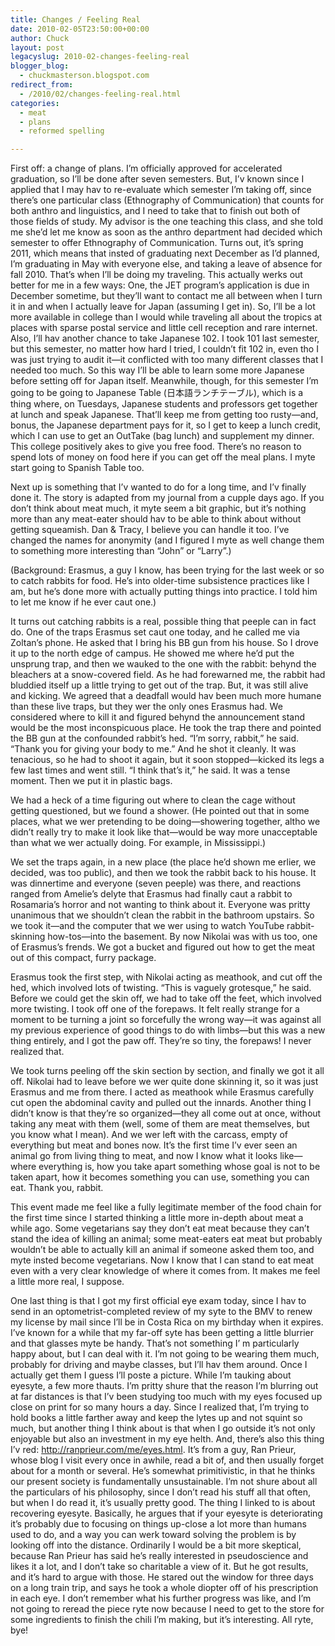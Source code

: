 ```yaml
---
title: Changes / Feeling Real
date: 2010-02-05T23:50:00+00:00
author: Chuck
layout: post
legacyslug: 2010-02-changes-feeling-real
blogger_blog:
  - chuckmasterson.blogspot.com
redirect_from:
  - /2010/02/changes-feeling-real.html
categories:
  - meat
  - plans
  - reformed spelling

---
```


First off: a change of plans. I’m officially approved for accelerated
graduation, so I’ll be done after seven semesters. But, I’v known since I
applied that I may hav to re-evaluate which semester I’m taking off, since
there’s one particular class (Ethnography of Communication) that counts for
both anthro and linguistics, and I need to take that to finish out both of
those fields of study. My advisor is the one teaching this class, and she told
me she’d let me know as soon as the anthro department had decided which
semester to offer Ethnography of Communication. Turns out, it’s spring 2011,
which means that insted of graduating next December as I’d planned, I’m
graduating in May with everyone else, and taking a leave of absence for fall
2010\. That’s when I’ll be doing my traveling. This actually werks out better
for me in a few ways: One, the JET program’s application is due in December
sometime, but they’ll want to contact me all between when I turn it in and when
I actually leave for Japan (assuming I get in). So, I’ll be a lot more
available in college than I would while traveling all about the tropics at
places with sparse postal service and little cell reception and rare internet.
Also, I’ll hav another chance to take Japanese 102. I took 101 last semester,
but this semester, no matter how hard I tried, I couldn’t fit 102 in, even tho
I was just trying to audit it—it conflicted with too many different classes
that I needed too much. So this way I’ll be able to learn some more Japanese
before setting off for Japan itself. Meanwhile, though, for this semester I’m
going to be going to Japanese Table (日本語ランチテーブル), which is a thing
where, on Tuesdays, Japanese students and professors get together at lunch and
speak Japanese. That’ll keep me from getting too rusty—and, bonus, the Japanese
department pays for it, so I get to keep a lunch credit, which I can use to get
an OutTake (bag lunch) and supplement my dinner. This college positively akes
to give you free food. There’s no reason to spend lots of money on food here if
you can get off the meal plans. I myte start going to Spanish Table too.

Next up is something that I’v wanted to do for a long time, and I’v finally
done it. The story is adapted from my journal from a cupple days ago. If you
don’t think about meat much, it myte seem a bit graphic, but it’s nothing more
than any meat-eater should hav to be able to think about without getting
squeamish. Dan & Tracy, I believe you can handle it too. I’ve changed the names
for anonymity (and I figured I myte as well change them to something more
interesting than “John” or “Larry”.)

(Background: Erasmus, a guy I know, has been trying for the last week or so to
catch rabbits for food. He’s into older-time subsistence practices like I am,
but he’s done more with actually putting things into practice. I told him to
let me know if he ever caut one.)

It turns out catching rabbits is a real, possible thing that peeple can in fact
do. One of the traps Erasmus set caut one today, and he called me via Zoltan’s
phone. He asked that I bring his BB gun from his house. So I drove it up to the
north edge of campus. He showed me where he’d put the unsprung trap, and then
we wauked to the one with the rabbit: behynd the bleachers at a snow-covered
field. As he had forewarned me, the rabbit had bluddied itself up a little
trying to get out of the trap. But, it was still alive and kicking. We agreed
that a deadfall would hav been much more humane than these live traps, but they
wer the only ones Erasmus had. We considered where to kill it and figured
behynd the announcement stand would be the most inconspicuous place. He took
the trap there and pointed the BB gun at the confounded rabbit’s hed. “I’m
sorry, rabbit,” he said. “Thank you for giving your body to me.” And he shot it
cleanly. It was tenacious, so he had to shoot it again, but it soon
stopped—kicked its legs a few last times and went still. “I think that’s it,”
he said. It was a tense moment. Then we put it in plastic bags.

We had a heck of a time figuring out where to clean the cage without getting
questioned, but we found a shower. (He pointed out that in some places, what we
wer pretending to be doing—showering together, altho we didn’t really try to
make it look like that—would be way more unacceptable than what we wer actually
doing. For example, in Mississippi.)

We set the traps again, in a new place (the place he’d shown me erlier, we
decided, was too public), and then we took the rabbit back to his house. It was
dinnertime and everyone (seven peeple) was there, and reactions ranged from
Amelie’s delyte that Erasmus had finally caut a rabbit to Rosamaria’s horror
and not wanting to think about it. Everyone was pritty unanimous that we
shouldn’t clean the rabbit in the bathroom upstairs. So we took it—and the
computer that we wer using to watch YouTube rabbit-skinning how-tos—into the
basement. By now Nikolai was with us too, one of Erasmus’s frends. We got a
bucket and figured out how to get the meat out of this compact, furry package.

Erasmus took the first step, with Nikolai acting as meathook, and cut off the
hed, which involved lots of twisting. “This is vaguely grotesque,” he said.
Before we could get the skin off, we had to take off the feet, which involved
more twisting. I took off one of the forepaws. It felt really strange for a
moment to be turning a joint so forcefully the wrong way—it was against all my
previous experience of good things to do with limbs—but this was a new thing
entirely, and I got the paw off. They’re so tiny, the forepaws! I never
realized that.

We took turns peeling off the skin section by section, and finally we got it
all off. Nikolai had to leave before we wer quite done skinning it, so it was
just Erasmus and me from there. I acted as meathook while Erasmus carefully cut
open the abdominal cavity and pulled out the innards. Another thing I didn’t
know is that they’re so organized—they all come out at once, without taking any
meat with them (well, some of them are meat themselves, but you know what I
mean). And we wer left with the carcass, empty of everything but meat and bones
now. It’s the first time I’v ever seen an animal go from living thing to meat,
and now I know what it looks like—where everything is, how you take apart
something whose goal is not to be taken apart, how it becomes something you can
use, something you can eat. Thank you, rabbit.

This event made me feel like a fully legitimate member of the food chain for
the first time since I started thinking a little more in-depth about meat a
while ago. Some vegetarians say they don’t eat meat because they can’t stand
the idea of killing an animal; some meat-eaters eat meat but probably wouldn’t
be able to actually kill an animal if someone asked them too, and myte insted
become vegetarians. Now I know that I can stand to eat meat even with a very
clear knowledge of where it comes from. It makes me feel a little more real, I
suppose.

One last thing is that I got my first official eye exam today, since I hav to
send in an optometrist-completed review of my syte to the BMV to renew my
license by mail since I’ll be in Costa Rica on my birthday when it expires.
I’ve known for a while that my far-off syte has been getting a little blurrier
and that glasses myte be handy. That’s not something I’ m particularly happy
about, but I can deal with it. I’m not going to be wearing them much, probably
for driving and maybe classes, but I’ll hav them around. Once I actually get
them I guess I’ll poste a picture. While I’m tauking about eyesyte, a few more
thauts. I’m pritty shure that the reason I’m blurring out at far distances is
that I’v been studying too much with my eyes focused up close on print for so
many hours a day. Since I realized that, I’m trying to hold books a little
farther away and keep the lytes up and not squint so much, but another thing I
think about is that when I go outside it’s not only enjoyable but also an
investment in my eye helth. And, there’s also this thing I’v red: <a
href="http://ranprieur.com/me/eyes.html">http://ranprieur.com/me/eyes.html</a>.
It’s from a guy, Ran Prieur, whose blog I visit every once in awhile, read a
bit of, and then usually forget about for a month or several. He’s somewhat
primitivistic, in that he thinks our present society is fundamentally
unsustainable. I’m not shure about all the particulars of his philosophy, since
I don’t read his stuff all that often, but when I do read it, it’s usually
pretty good. The thing I linked to is about recovering eyesyte. Basically, he
argues that if your eyesyte is deteriorating it’s probably due to focusing on
things up-close a lot more than humans used to do, and a way you can werk
toward solving the problem is by looking off into the distance. Ordinarily I
would be a bit more skeptical, because Ran Prieur has said he’s really
interested in pseudoscience and likes it a lot, and I don’t take so charitable
a view of it. But he got results, and it’s hard to argue with those. He stared
out the window for three days on a long train trip, and says he took a whole
diopter off of his prescription in each eye. I don’t remember what his further
progress was like, and I’m not going to reread the piece ryte now because I
need to get to the store for some ingredients to finish the chili I’m making,
but it’s interesting. All ryte, bye!


